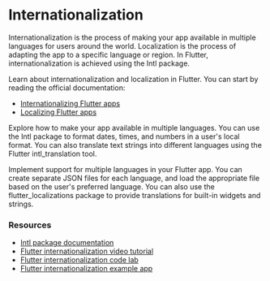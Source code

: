 # Internationalization

Internationalization is the process of making your app available in multiple languages for users around the world. Localization is the process of adapting the app to a specific language or region. In Flutter, internationalization is achieved using the Intl package.

Learn about internationalization and localization in Flutter. You can start by reading the official documentation:

- [Internationalizing Flutter apps](https://flutter.dev/docs/development/accessibility-and-localization/internationalization)
- [Localizing Flutter apps](https://flutter.dev/docs/development/accessibility-and-localization/internationalization#localizing-for-multiple-languages)

Explore how to make your app available in multiple languages. You can use the Intl package to format dates, times, and numbers in a user's local format. You can also translate text strings into different languages using the Flutter intl_translation tool.

Implement support for multiple languages in your Flutter app. You can create separate JSON files for each language, and load the appropriate file based on the user's preferred language. You can also use the flutter_localizations package to provide translations for built-in widgets and strings.

### Resources

- [Intl package documentation](https://pub.dev/packages/intl)
- [Flutter internationalization video tutorial](https://www.youtube.com/watch?v=yZysgRMX0aE)
- [Flutter internationalization code lab](https://codelabs.developers.google.com/codelabs/flutter-i18n/index.html)
- [Flutter internationalization example app](https://github.com/alexvolov/flutter_internationalization_example)